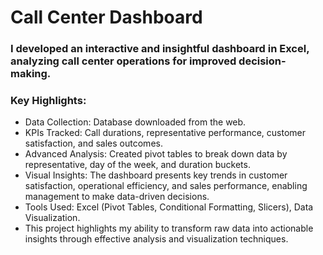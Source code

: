 # Call Center Dashboard 

### I developed an interactive and insightful dashboard in Excel, analyzing call center operations for improved decision-making.

### Key Highlights:
* Data Collection: Database downloaded from the web.
* KPIs Tracked: Call durations, representative performance, customer satisfaction, and sales outcomes.
* Advanced Analysis: Created pivot tables to break down data by representative, day of the week, and duration buckets.
* Visual Insights: The dashboard presents key trends in customer satisfaction, operational efficiency, and sales performance, enabling management to make data-driven decisions.
* Tools Used: Excel (Pivot Tables, Conditional Formatting, Slicers), Data Visualization.
* This project highlights my ability to transform raw data into actionable insights through effective analysis and visualization techniques.

